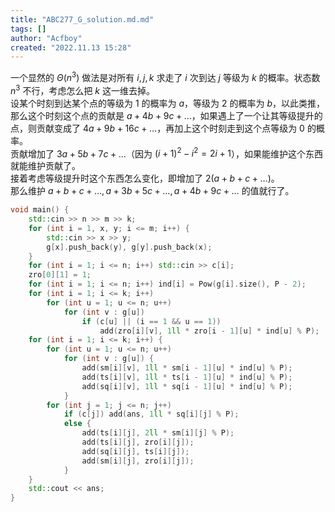 ```yaml
---
title: "ABC277_G_solution.md.md"
tags: []
author: "Acfboy"
created: "2022.11.13 15:28"
---
```


一个显然的 $\Theta(n^3)$ 做法是对所有 $i, j, k$ 求走了 $i$ 次到达 $j$ 等级为 $k$ 的概率。状态数 $n^3$ 不行，考虑怎么把 $k$ 这一维去掉。  
设某个时刻到达某个点的等级为 $1$ 的概率为 $a$，等级为 $2$ 的概率为 $b$，以此类推，那么这个时刻这个点的贡献是 $a + 4b + 9c + \dots$，如果遇上了一个让其等级提升的点，则贡献变成了 $4 a + 9b + 16c + \dots$，再加上这个时刻走到这个点等级为 $0$ 的概率。  
贡献增加了 $3a + 5b + 7c + \dots$（因为 $(i + 1)^2 - i^2 = 2i + 1$），如果能维护这个东西就能维护贡献了。  
接着考虑等级提升时这个东西怎么变化，即增加了 $2(a + b + c + \dots)$。  
那么维护 $a + b + c + \dots, a + 3b + 5c + \dots, a + 4b + 9c + \dots$ 的值就行了。

```cpp
void main() {
    std::cin >> n >> m >> k;
    for (int i = 1, x, y; i <= m; i++) {
        std::cin >> x >> y;
        g[x].push_back(y), g[y].push_back(x);
    }
    for (int i = 1; i <= n; i++) std::cin >> c[i];
    zro[0][1] = 1;
    for (int i = 1; i <= n; i++) ind[i] = Pow(g[i].size(), P - 2);
    for (int i = 1; i <= k; i++) 
        for (int u = 1; u <= n; u++)
            for (int v : g[u]) 
                if (c[u] || (i == 1 && u == 1)) 
                    add(zro[i][v], 1ll * zro[i - 1][u] * ind[u] % P);
    for (int i = 1; i <= k; i++) {
        for (int u = 1; u <= n; u++)
            for (int v : g[u]) {
                add(sm[i][v], 1ll * sm[i - 1][u] * ind[u] % P);
                add(ts[i][v], 1ll * ts[i - 1][u] * ind[u] % P);
                add(sq[i][v], 1ll * sq[i - 1][u] * ind[u] % P);
            }
        for (int j = 1; j <= n; j++)
            if (c[j]) add(ans, 1ll * sq[i][j] % P);
            else {
                add(ts[i][j], 2ll * sm[i][j] % P);
                add(ts[i][j], zro[i][j]);
                add(sq[i][j], ts[i][j]);
                add(sm[i][j], zro[i][j]);
            }
    }
    std::cout << ans;
}
```